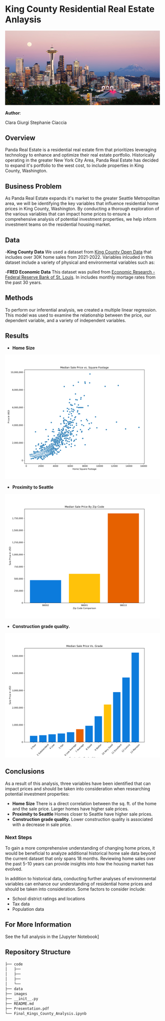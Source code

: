 
# King County Residential Real Estate Anlaysis

![img](./Images/seattle_readme_image.jpeg)

**Author**:

Clara Giurgi
Stephanie Ciaccia

## Overview

Panda Real Estate is a residential real estate firm that prioritizes leveraging technology to enhance and optimize their real estate portfolio. Historically operating in the greater New York City Area, Panda Real Estate has decided to expand it's portfolio to the west cost, to include properties in King County, Washington.

## Business Problem

As Panda Real Estate expands it's market to the greater Seattle Metropolitan area, we will be identifying the key variables that influence residential home prices in King County, Washington. By conducting a thorough exploration of the various variables that can impact home prices to ensure a comprehensive analysis of potential investment properties, we help inform investment teams on the residential housing market.

## Data

-**King County Data** We used a dataset from [King County Open Data](https://gis-kingcounty.opendata.arcgis.com/) that includes over 30K home sales from 2021-2022. Variables inlcuded in this dataset include a variety of physical and environmental variables such as:

-**FRED Economic Data** This dataset was pulled from [Economic Research - Federal Reserve Bank of St. Louis](https://fred.stlouisfed.org/series/MORTGAGE30US). In includes monthly mortage rates from the past 30 years.

## Methods

To perform our inferential analysis, we created a multiple linear regression. This model was used to examine the relationship between the price, our dependent variable, and a variety of independent variables.

## Results

- **Home Size**

![img](./Images/Median_Price_per_Sq_Ft.png)

- **Proximity to Seattle**

![img](./Images/zip_code.png)

- **Construction grade quality.**

![img](./Images/Median_Price_per_grade.png)


## Conclusions

As a result of this analysis, three variables have been identified that can impact prices and should be taken into consideration when researching potential investment properties:

- **Home Size** There is a direct correlation between the sq. ft. of the home and the sale price. Larger homes have higher sale prices.
- **Proximity to Seattle** Homes closer to Seattle have higher sale prices.
- **Construction grade quality.** Lower construction quality is associated with a decrease in sale price.

### Next Steps
To gain a more comprehensive understanding of changing home prices, it would be beneficial to analyze additional historical home sale data beyond the current dataset that only spans 18 months. Reviewing home sales over the past 5-10 years can provide insights into how the housing market has evolved.

In addition to historical data, conducting further analyses of environmental variables can enhance our understanding of residential home prices and should be taken into consideration. Some factors to consider include:

- School district ratings and locations
- Tax data
- Population data

## For More Information

See the full analysis in the [Jupyter Notebook]

## Repository Structure

```
├── code
│   ├── 
│   ├── 
│   ├── 
│   └── 
├── data
├── images
├── __init__.py
├── README.md
├── Presentation.pdf
└── Final_Kings_County_Analysis.ipynb
